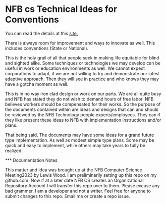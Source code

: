 
# NFB cs Technical Ideas for Conventions

You can read the details at this [site.](https://lewislwood.github.io/nfb-tech-ideas/)

There is always room for improvement and ways to innovate as well. This includes conventions (State or National).

This is the holy grail of all that people seek in making life equitable for blind and sighted alike. Some techniques or technologies we may develop can be useful in work or education environments as well.  We cannot expect corporations to adapt, if we are not willing to try and demonstrate our latest adaptive approach. Then they will see in practice and who knows they may have a gotcha moment as well.

This is in no way iron clad design or work on our parts. We are all quite busy and NFB has stated they do not wish to demand hours of free labor. NFB believes workers should be compensated for their works. So the purpose of the documents contained within are ideas and designs that can and should be reviewed by the NFB Technology people experts/employees. They can if they like present these ideas to NFB with implementation instructions and/or plans.

That being said. The documents may have some ideas for a grand future type implementation. As well as modest simple type plans. Some may be quick and easy to implement, while others may take years to fully be realized.


*** Documentation Notes

This matter and idea was brought up at the NFB Computer Science Meeting2023 by Lewis Wood.  I am preliminarily setting up this repo on my github.com. Now if at a later date NFB CS creates an Organizational Repository Account I will transfer this repo over to them.  Please excuse any bad grammer. I am a developer and not a writer. Feel free for anyone to submit changes to this repo. Email me or create a repo issue.

